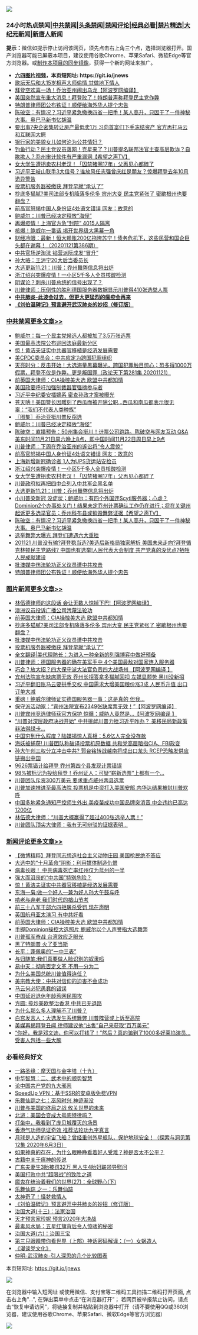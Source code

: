 ![](https://raw.githubusercontent.com/fqnews/bnews/master/64photo/fqnews-qr.jpg)

<div id="tt">
<h3>24小时热点禁闻|<a href="#%E4%B8%AD%E5%85%B1%E7%A6%81%E9%97%BB%E6%9B%B4%E5%A4%9A%E6%96%87%E7%AB%A0">中共禁闻</a>|<a href="#%E5%9B%BE%E7%89%87%E6%96%B0%E9%97%BB%E6%9B%B4%E5%A4%9A%E6%96%87%E7%AB%A0">头条禁闻</a>|<a href="#%E6%96%B0%E9%97%BB%E8%AF%84%E8%AE%BA%E6%9B%B4%E5%A4%9A%E6%96%87%E7%AB%A0">禁闻评论|<a href="#%E5%BF%85%E7%9C%8B%E7%BB%8F%E5%85%B8%E5%A5%BD%E6%96%87">经典必看|<a href="/video.md#%E7%A6%81%E7%89%87%E7%B2%BE%E9%80%89">禁片精选</a>|<a href="https://github.com/fqnews/djy/blob/master/gb/nf1351518.md#1">大纪元新闻</a>|<a href="https://github.com/fqnews/ntdtv/blob/master/gb/prog204.md#1">新唐人新闻</a></h3>
<div><b>提示：</b>微信如提示停止访问该网页，须先点击右上角三个点，选择浏览器打开。国产浏览器可能已屏蔽本项目，建议使用谷歌Chrome、苹果Safari、微软Edge等官方浏览器。或<a href="https://github.com/fqnews/bnews/blob/master/%E5%88%B6%E4%BD%9Cgit%E7%A6%81%E9%97%BB%E9%95%9C%E5%83%8F.md">制作本项目的同步镜像</a>，获得一个新的网址来推广。</div>
<ul>
<li><b><a href="http://d1.bdrive.tk/64.mp4" target="_blank">六四图片视频</a>，本页短网址: https://git.io/jnews</b></li>
<li><a href="/yule/20201121/1434748.md">歌坛天后和大15岁相声大师偷情 甘做地下情人</a></li>
<li><a href="/cnnews/20201121/1434677.md">拜登空欢喜一场！乔治亚州闹出乌龙【阿波罗网编译】</a></li>
<li><a href="/taiwannews/20201122/1434919.md">美国突然宣布重大消息！拜登败了！特朗普声称拜登民主党作弊</a></li>
<li><a href="/cbnews/20201121/1434744.md">特朗普律师团公布铁证！顺便给海外华人提个忠告</a></li>
<li><a href="/cbnews/20201121/1434803.md">陈破空：有情况？习近平紧急撤换四省一把手！某人高升，只因干了一件神秘大事。奥巴马新书忆胡温</a></li>
<li><a href="/finance/20201121/1434788.md">要出事?央企密集转让房产最低卖1万 习向首富们下手冻结资产 官方再打马云和互联网大鳄</a></li>
<li><a href="/lifebaike/20201121/1434764.md">银行家的美貌女儿如何沦为公共情妇？</a></li>
<li><a href="/cbnews/20201121/1434680.md">钓鱼行动？民主党议员落网！克星来了？川普提名联邦法官主查高层欺诈？自欺欺人？乔州审计软件有严重漏洞【希望之声TV】</a></li>
<li><a href="/cbnews/20201122/1434885.md">女大学生遭拐卖农村老汉！「囚禁猪圈17年」父再见心都碎了</a></li>
<li><a href="/cnnews/20201122/1434888.md">习近平王岐山联手3大信号？谁放风任志强曾庆红是朋友？惊爆拜登去年10月诡异警告</a></li>
<li><a href="/topimagenews/20201121/1434715.md">投票机服务器被缴获 拜登早就“承认了”</a></li>
<li><a href="/topimagenews/20201122/1434900.md">抄底多猫腻?美司法部专机降落多伦多 宾州大变 民主党紧张了 密歇根州也要翻盘？</a></li>
<li><a href="/cbnews/20201122/1434910.md">前高官怒揭中国人身份证4处语文错误 网友：故意的</a></li>
<li><a href="/cbnews/20201122/1434924.md">鲍威尔：川普已经决定释放“海怪”</a></li>
<li><a href="/cbnews/20201121/1434760.md">再爆疫情！上海官方急“封院” 4015人隔离</a></li>
<li><a href="/cbnews/20201121/1434706.md">核爆！鲍威尔一番话 揭开世界级大黑幕一角</a></li>
<li><a href="/bannedvideo/20201121/1434718.md">财经冷眼：最新！恒大赖账200亿拖垮苏宁！债务危机下，这些民营和国企巨头都在谢幕！（20201121第386期）</a></li>
<li><a href="/cbnews/20201121/1434673.md">中共官场逆淘汰 钻营派阮成发“冒升”</a></li>
<li><a href="/ssgc/20201121/1434776.md">孙大骆：王沪宁20大后当委员长</a></li>
<li><a href="/cbnews/20201122/1434871.md">大选更新11.21：川普：乔州舞弊信息将出炉</a></li>
<li><a href="/cbnews/20201122/1434905.md">浙江绍兴突爆疫情！一小区5千多人全员核酸检测</a></li>
<li><a href="/comments/20201121/1434722.md">阴谋论？刺杀川普总统的信号出现了？</a></li>
<li><a href="/cbnews/20201121/1434674.md">川普律师：压倒性的胜利德国服务器数据显示川普得410张选举人票</a></li>
<li><b><a href="/comments/20200211/1275071.md" target="_blank">中共肺炎-此波会过去，但更大更猛烈的瘟疫会再来</a></b></li>
<li><b><a href="/comments/20200207/1272816.md" target="_blank">《刘伯温碑记》预言避开武汉肺炎的妙招（修订版）</a></b></li>
</ul>
</div>

<div class="catlist">
<h3><a href="/cbnews/" target="_blank">中共禁闻</a><span><a href="/cbnews/" target="_blank" rel="nofollow">更多文章>></a></span></h3>
<ul>
<li><a href="/cbnews/20201122/1435055.md" target="_blank">鲍威尔：每一个民主党候选人都被加了3.5万张选票</a></li>
<li><a href="/cbnews/20201122/1435054.md" target="_blank">美国最高法院公布巡回法庭最新分区</a></li>
<li><a href="/comments/20201122/1435053.md" target="_blank">惊！黄洁夫证实中共器官移植是经济发展需要</a></li>
<li><a href="/cbnews/20201122/1435003.md" target="_blank">美CPDC委员会：中共应定为跨国犯罪组织</a></li>
<li><a href="/cbnews/20201122/1435001.md" target="_blank">天亮时分：反击开始！大选海量黑幕曝光，跨国犯罪触目惊心；恐多得1000万假票，拜登不仅是作弊，更是叛国罪（政论天下第281集 20201121）</a></li>
<li><a href="/comments/20201122/1434994.md" target="_blank">前英国大律师：CIA操控美大选 欧盟中共都知情</a></li>
<li><a href="/cbnews/20201122/1434966.md" target="_blank">美国政要呼吁加强制裁器官强摘参与者</a></li>
<li><a href="/cbnews/20201122/1434965.md" target="_blank">习近平中纪委安插嫡系 密查孙政才案被曝光</a></li>
<li><a href="/comments/20201122/1434879.md" target="_blank">苍天呐！美国警长因雕刻了西瓜而被开除公职…西瓜和南瓜都表示很无辜：“我们不代表人类种族”</a></li>
<li><a href="/cbnews/20201122/1434934.md" target="_blank">〖图集〗乔治亚挺川普反窃选</a></li>
<li><a href="/cbnews/20201122/1434924.md" target="_blank">鲍威尔：川普已经决定释放“海怪”</a></li>
<li><a href="/cbnews/20201122/1434920.md" target="_blank">陈破空：直播预告：50州集会挺川！计票公司跑路。陈破空与网友互动 Q&amp;A 美东时间11月21日周六晚上8点，即中国时间11月22日周日早上9点</a></li>
<li><a href="/cbnews/20201122/1434916.md" target="_blank">川普律师：下周在乔治亚州的诉讼将“令人震惊”</a></li>
<li><a href="/cbnews/20201122/1434910.md" target="_blank">前高官怒揭中国人身份证4处语文错误 网友：故意的</a></li>
<li><a href="/cbnews/20201122/1434906.md" target="_blank">上海新增新冠确诊者 1人为UPS货运站安检员</a></li>
<li><a href="/cbnews/20201122/1434905.md" target="_blank">浙江绍兴突爆疫情！一小区5千多人全员核酸检测</a></li>
<li><a href="/cbnews/20201122/1434885.md" target="_blank">女大学生遭拐卖农村老汉！「囚禁猪圈17年」父再见心都碎了</a></li>
<li><a href="/cbnews/20201122/1434872.md" target="_blank">川普政府拟再把四中企列入中共军企黑名单</a></li>
<li><a href="/cbnews/20201122/1434871.md" target="_blank">大选更新11.21：川普：乔州舞弊信息将出炉</a></li>
<li><a href="/cbnews/20201121/1434805.md" target="_blank">小川普染新冠 没症状；鲍威尔：有四个外国连Scytl服务器；心虚？Dominion2个办事处关门！结果未定乔州计票确认工作仍在进行；将在关键州起诉更多选举官员；乔州科布县或销毁舞弊证据【希望之声TV】</a></li>
<li><a href="/cbnews/20201121/1434803.md" target="_blank">陈破空：有情况？习近平紧急撤换四省一把手！某人高升，只因干了一件神秘大事。奥巴马新书忆胡温</a></li>
<li><a href="/cbnews/20201121/1434786.md" target="_blank">选举舞弊大曝光 拜登们遭遇六大重挫</a></li>
<li><a href="/cbnews/20201121/1434791.md" target="_blank">201121 川普没有输?拜登稳当选?美选后新格局独家解析 美国未来走向?拜登循克林顿民主党路线? 中国也有选举!人民代表大会制度 共产党真的没优点?牺牲人民成就建设</a></li>
<li><a href="/comments/20201121/1434789.md" target="_blank">批澳媒中伤法轮功正义议员遭中共攻击</a></li>
<li><a href="/cbnews/20201121/1434744.md" target="_blank">特朗普律师团公布铁证！顺便给海外华人提个忠告</a></li>

</ul>
</div>
<div class="catlist">
<h3><a href="/topimagenews/" target="_blank">图片新闻</a><span><a href="/topimagenews/" target="_blank" rel="nofollow">更多文章>></a></span></h3>
<ul>
<li><a href="/topimagenews/20201122/1435068.md" target="_blank">林伍德律师的这段话 会让无数人惊掉下巴!【阿波罗网编译】</a></li>
<li><a href="/topimagenews/20201122/1435002.md" target="_blank">澳洲议员投诉广播公司污蔑法轮功</a></li>
<li><a href="/comments/20201122/1434994.md" target="_blank">前英国大律师：CIA操控美大选 欧盟中共都知情</a></li>
<li><a href="/topimagenews/20201122/1434900.md" target="_blank">抄底多猫腻?美司法部专机降落多伦多 宾州大变 民主党紧张了 密歇根州也要翻盘？</a></li>
<li><a href="/comments/20201121/1434789.md" target="_blank">批澳媒中伤法轮功正义议员遭中共攻击</a></li>
<li><a href="/topimagenews/20201121/1434715.md" target="_blank">投票机服务器被缴获 拜登早就“承认了”</a></li>
<li><a href="/topimagenews/20201121/1434709.md" target="_blank">全文翻译|美代理防长：为进入一种全新的列强博弈中做好预备</a></li>
<li><a href="/topimagenews/20201121/1434652.md" target="_blank">川普律师：德国服务器的确在美军手中 4个美国最敌对国家连入服务器</a></li>
<li><a href="/topimagenews/20201121/1434630.md" target="_blank">巧合？放大招？四大保守派大法官负责四大战场州 【阿波罗网编译 】</a></li>
<li><a href="/topimagenews/20201121/1434367.md" target="_blank">宾州法院宣布缺席票无效 乔州长拒答拿多猫腻回扣 左媒显颓势 黑川没新招</a></li>
<li><a href="/topimagenews/20201120/1434185.md" target="_blank">习近平翻旧账马云要拱手交权 中国需求大增美国粮价涨3成 人民币升值 出口订单大减</a></li>
<li><a href="/topimagenews/20201120/1434024.md" target="_blank">重磅！鲍威尔律师证实德国服务器一事：这是真的 但我…</a></li>
<li><a href="/topimagenews/20201120/1433984.md" target="_blank">保守派活动家：“宾州法院宣布2349张缺席票无效！”【阿波罗网编译】</a></li>
<li><a href="/topimagenews/20201120/1433938.md" target="_blank">川普宾州竞选律师获官方保护 惊曝：威胁人竟然是&#8230;【阿波罗网编译 】</a></li>
<li><a href="/topimagenews/20201120/1433793.md" target="_blank">“川普对深层政府决战开始” 中共挑衅川普力挫习近平咋办？ 美移民局新政策非法得绿卡&#8230;</a></li>
<li><a href="/topimagenews/20201120/1433756.md" target="_blank">中国穷到什么程度？陆媒揭惊人真相：5.6亿人完全没存款</a></li>
<li><a href="/topimagenews/20201120/1433744.md" target="_blank">海妖被捕获! 川普团队称破译投票机原数据 共和党高层暗指CIA、FBI政变</a></li>
<li><a href="/topimagenews/20201119/1433575.md" target="_blank">孙大午创三权分立冲击中共? 郭台铭转战越南将成出口龙头 RCEP恐触发供应链搬出中国</a></li>
<li><a href="/topimagenews/20201119/1433403.md" target="_blank">9626票错计给拜登 乔州第四个县发现计票错误</a></li>
<li><a href="/topimagenews/20201119/1433381.md" target="_blank">98%被标记为投给拜登！乔州证人：可疑“崭新选票”上都有一个&#8230;</a></li>
<li><a href="/topimagenews/20201119/1433282.md" target="_blank">川普团队斥资300万美元 要求重点威州两县选票</a></li>
<li><a href="/topimagenews/20201119/1433221.md" target="_blank">川普加速推进至最高法院 投票机是中资打入美国安部 内华达结果被封川普欢呼</a></li>
<li><a href="/topimagenews/20201118/1433020.md" target="_blank">中国多地紧急通知严控师生外出 美疫苗成功中国品牌突消音 中企违约已高达1200亿</a></li>
<li><a href="/topimagenews/20201118/1432954.md" target="_blank">林伍德大律师：“川普大概赢得了超过400张选举人票！”</a></li>
<li><a href="/topimagenews/20201118/1432930.md" target="_blank">川普团队顶尖大律师：我有无可辩驳的证据表明&#8230;</a></li>

</ul>
</div>
<div class="catlist">
<h3><a href="/comments/" target="_blank">新闻评论</a><span><a href="/comments/" target="_blank" rel="nofollow">更多文章>></a></span></h3>
<ul>
<li><a href="/comments/20201122/1435065.md" target="_blank">【微博精粹】拜登同志想造社会主义动物庄园 美国枪民绝不答应</a></li>
<li><a href="/comments/20201122/1435064.md" target="_blank">大选中的“十月革命”阴影：利用媒体制造仇恨</a></li>
<li><a href="/comments/20201122/1435063.md" target="_blank">病毒长眼！ 中共病毒死亡率红州仅为蓝州的一半</a></li>
<li><a href="/comments/20201122/1435062.md" target="_blank">强大而沮丧的“中共国”特别危险？</a></li>
<li><a href="/comments/20201122/1435053.md" target="_blank">惊！黄洁夫证实中共器官移植是经济发展需要</a></li>
<li><a href="/comments/20201122/1435047.md" target="_blank">东海一枭:做一个好人&#8212;兼为好人孙大午鼓与呼</a></li>
<li><a href="/comments/20201122/1435046.md" target="_blank">啃老与弃老 我们时代的楢山节考</a></li>
<li><a href="/comments/20201122/1435020.md" target="_blank">前三十八军干部六四拒屠杀受罚 现在声明</a></li>
<li><a href="/comments/20201122/1435019.md" target="_blank">英国航母亚太演习 有中共好看</a></li>
<li><a href="/comments/20201122/1434994.md" target="_blank">前英国大律师：CIA操控美大选 欧盟中共都知情</a></li>
<li><a href="/comments/20201122/1434993.md" target="_blank">手握Dominion操控大选照片 鲍威尔以个人声誉指大选舞弊</a></li>
<li><a href="/comments/20201122/1434978.md" target="_blank">川普孤军奋战 台湾效应乏眼光</a></li>
<li><a href="/comments/20201122/1434977.md" target="_blank">黑了特朗普 火了亚当斯</a></li>
<li><a href="/comments/20201122/1434976.md" target="_blank">长平：蓬佩奥的“一中三表”</a></li>
<li><a href="/comments/20201122/1434975.md" target="_blank">与归随笔:我们真要做人脸识别的奴隶吗</a></li>
<li><a href="/comments/20201122/1434974.md" target="_blank">易中天：彻底否定文革 不用一分为二</a></li>
<li><a href="/comments/20201122/1434964.md" target="_blank">为什么美国总统川普值得连任？</a></li>
<li><a href="/comments/20201122/1434963.md" target="_blank">美宗教大使：中共对信仰的迫害不会成功</a></li>
<li><a href="/comments/20201122/1434962.md" target="_blank">马云何必犯愚蠢的错误</a></li>
<li><a href="/comments/20201122/1434957.md" target="_blank">中国延迟退休年龄惹网民围攻</a></li>
<li><a href="/comments/20201122/1434956.md" target="_blank">方圆: 揽炒美欧整治香港 中共已无退路</a></li>
<li><a href="/comments/20201122/1434955.md" target="_blank">为什么那么多人理解不了川普？</a></li>
<li><a href="/comments/20201122/1434952.md" target="_blank">白宫发言人：大选发生系统舞弊 川普阵营或上诉至高院</a></li>
<li><a href="/comments/20201122/1434951.md" target="_blank">美媒再揭拜登丑闻 律师建议他“出售”自己来获取“百万美元”</a></li>
<li><a href="/comments/20201122/1434878.md" target="_blank">“你好，我是邓文迪，你可以打钱了！”然后？真的骗到了1000多好莱坞演员…受害人包括一些大腕</a></li>

</ul>
</div>

<div class="catlist">
<h3>必看经典好文</h3>
<ul>
<li><a href="/topimagenews/20180327/919935.md" target="_blank">一路圣缘：摩天国与金字塔（十九）</a></li>
<li><a href="/comments/20200605/783249.md" target="_blank">中华智慧：二、武术中的顺势智慧</a></li>
<li><a href="/comments/20200717/1361899.md" target="_blank">论中国共产党的九大邪恶</a></li>
<li><a href="/cbnews/20191226/1241739.md" target="_blank">SpeedUp VPN：基于SSR的安卓版免费VPN</a></li>
<li><a href="/tculture/20190101/792550.md" target="_blank">乐舞仙踪之七：巫风时兴 神迹渐没</a></li>
<li><a href="/comments/20200908/1392488.md" target="_blank">川普与美国的终局之战 攸关世界的未来</a></li>
<li><a href="/comments/20200712/1359488.md" target="_blank">北游：美国会变成大号底特律吗？</a></li>
<li><a href="/comments/20201015/1414242.md" target="_blank">打坐中，我看到了庞贝城覆灭的场景</a></li>
<li><a href="/comments/20200517/1330064.md" target="_blank">香港气功师见证奇效 推荐法轮功九字真言</a></li>
<li><a href="/comments/20200712/1359456.md" target="_blank">月球是人造的宇宙飞船？曾经重创外星舰队，保护地球安全！（探索与洞见第12集 2020年6月3日）</a></li>
<li><a href="/comments/20200623/1346844.md" target="_blank">如果神真的存在，为什么眼睁睁看着好人受难？神是否太不公平？</a></li>
<li><a href="/ccpdope/20200531/1337409.md" target="_blank">古籍中关于瘟神的传说</a></li>
<li><a href="/cbnews/20200611/1343037.md" target="_blank">广东夫妻生3胎被罚32万 黑人生4胎妇联领导慰问</a></li>
<li><a href="/comments/20200731/1372471.md" target="_blank">美国打败中共“超限战”的致胜之道</a></li>
<li><a href="/comments/20181224/1052333.md" target="_blank">魔鬼在统治着我们的世界(27)：全球野心(下)</a></li>
<li><a href="/tculture/20170710/789533.md" target="_blank">乐舞仙踪 之一：乐舞仙踪</a></li>
<li><a href="/ccpdope/20200907/1392129.md" target="_blank">太神奇了！怪梦救情人</a></li>
<li><a href="/comments/20200207/1272816.md" target="_blank">《刘伯温碑记》预言避开中共肺炎的妙招（修订版）</a></li>
<li><a href="/cbnews/20180319/916654.md" target="_blank">治国大道(十三)：法家治国</a></li>
<li><a href="/topimagenews/20200513/1327828.md" target="_blank">天才预言家珍妮 预言2020年大决战</a></li>
<li><a href="/cbnews/20201005/1408304.md" target="_blank">最毒风水局：五星红旗背后令人惊骇的秘密</a></li>
<li><a href="/cbnews/20180312/913459.md" target="_blank">治国大道(六)：治国三宝</a></li>
<li><a href="/comments/20200426/1319648.md" target="_blank">第三只眼睛带你看世界（上部）神话密码解译：（一）女娲造人</a></li>
<li><a href="/comments/20200521/783167.md" target="_blank">《漫谈党文化》</a></li>
<li><a href="/comments/20200620/1347687.md" target="_blank">仲明-武汉肺炎-引人深思的几个比较图表</a></li>

</ul>
</div>

本页短网址: https://git.io/jnews

![](https://raw.githubusercontent.com/fqnews/bnews/master/64photo/fqnews-qr.jpg)

在浏览器中输入短网址 或使用微信、支付宝等二维码工具扫描二维码打开页面, 点击右上角"...", 在弹出菜单中点击“在浏览器打开”； 若网页被举报禁止访问，请点击“恢复申请访问”，将链接复制并粘贴到浏览器中打开（请不要使用QQ或360浏览器，建议使用谷歌Chrome、苹果Safari、微软Edge等官方浏览器）

![](https://raw.githubusercontent.com/fqnews/bnews/master/64photo/wx.jpg)